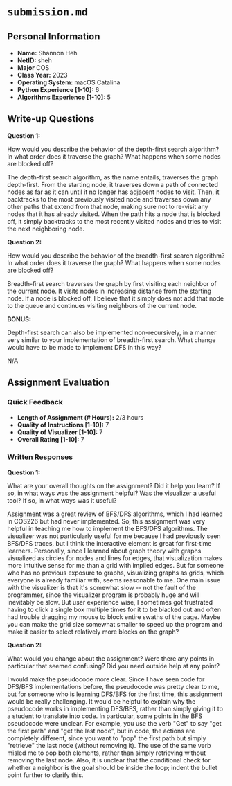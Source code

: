 # `submission.md`

## Personal Information

-   **Name:** Shannon Heh
-   **NetID:** sheh
-   **Major** COS
-   **Class Year:** 2023
-   **Operating System:** macOS Catalina
-   **Python Experience [1-10]:** 6
-   **Algorithms Experience [1-10]:** 5

## Write-up Questions

**Question 1:**

How would you describe the behavior of the depth-first search algorithm? In what order does it traverse the graph? What happens when some nodes are blocked off?

The depth-first search algorithm, as the name entails, traverses the graph depth-first. From the starting node, it traverses down a path of connected nodes as far as it can until it no longer has adjacent nodes to visit. Then, it backtracks to the most previously visited node and traverses down any other paths that extend from that node, making sure not to re-visit any nodes that it has already visited. When the path hits a node that is blocked off, it simply backtracks to the most recently visited nodes and tries to visit the next neighboring node.

**Question 2:**

How would you describe the behavior of the breadth-first search algorithm? In what order does it traverse the graph? What happens when some nodes are blocked off?

Breadth-first search traverses the graph by first visiting each neighbor of the current node. It visits nodes in increasing distance from the starting node. If a node is blocked off, I believe that it simply does not add that node to the queue and continues visiting neighbors of the current node.

**BONUS:**

Depth-first search can also be implemented non-recursively, in a manner very similar to your implementation of breadth-first search. What change would have to be made to implement DFS in this way?

N/A

## Assignment Evaluation

### Quick Feedback

-   **Length of Assignment (# Hours):** 2/3 hours
-   **Quality of Instructions [1-10]:** 7
-   **Quality of Visualizer [1-10]:** 7
-   **Overall Rating [1-10]:** 7

### Written Responses

**Question 1:**

What are your overall thoughts on the assignment? Did it help you learn? If so, in what ways was the assignment helpful? Was the visualizer a useful tool? If so, in what ways was it useful?

Assignment was a great review of BFS/DFS algorithms, which I had learned in COS226 but had never implemented. So, this assignment was very helpful in teaching me how to implement the BFS/DFS algorithms. The visualizer was not particularly useful for me because I had previously seen BFS/DFS traces, but I think the interactive element is great for first-time learners. Personally, since I learned about graph theory with graphs visualized as circles for nodes and lines for edges, that visualization makes more intuitive sense for me than a grid with implied edges. But for someone who has no previous exposure to graphs, visualizing graphs as grids, which everyone is already familiar with, seems reasonable to me. One main issue with the visualizer is that it's somewhat slow -- not the fault of the programmer, since the visualizer program is probably huge and will inevitably be slow. But user experience wise, I sometimes got frustrated having to click a single box multiple times for it to be blacked out and often had trouble dragging my mouse to block entire swaths of the page. Maybe you can make the grid size somewhat smaller to speed up the program and make it easier to select relatively more blocks on the graph?

**Question 2:**

What would you change about the assignment? Were there any points in particular that seemed confusing? Did you need outside help at any point?

I would make the pseudocode more clear. Since I have seen code for DFS/BFS implementations before, the pseudocode was pretty clear to me, but for someone who is learning DFS/BFS for the first time, this assignment would be really challenging. It would be helpful to explain why the pseudocode works in implementing DFS/BFS, rather than simply giving it to a student to translate into code. In particular, some points in the BFS pseudocode were unclear. For example, you use the verb "Get" to say "get the first path" and "get the last node", but in code, the actions are completely different, since you want to "pop" the first path but simply "retrieve" the last node (without removing it). The use of the same verb misled me to pop both elements, rather than simply retrieving without removing the last node. Also, it is unclear that the conditional check for whether a neighbor is the goal should be inside the loop; indent the bullet point further to clarify this.
